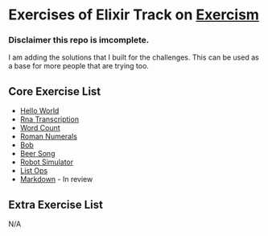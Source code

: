 # Exercises of Elixir Track on [Exercism](https://exercism.io/)

### Disclaimer this repo is imcomplete.

I am adding the solutions that I built for the challenges. This can be used as a base for more people that are trying too.

## Core Exercise List

- [Hello World](https://exercism.io/my/tracks/elixir#exercise-hello-world)
- [Rna Transcription](https://exercism.io/my/tracks/elixir#exercise-rna-transcription)
- [Word Count](https://exercism.io/my/tracks/elixir#exercise-word-count)
- [Roman Numerals](https://exercism.io/my/tracks/elixir#roman-numerals)
- [Bob](https://exercism.io/my/tracks/elixir#bob)
- [Beer Song](https://exercism.io/my/tracks/elixir#beer-song)
- [Robot Simulator](https://exercism.io/my/tracks/elixir#robot-simulator)
- [List Ops](https://exercism.io/my/tracks/elixir#list-ops)
- [Markdown](https://exercism.io/my/tracks/elixir#markdown) - In review

## Extra Exercise List

N/A
